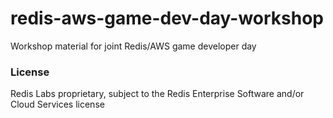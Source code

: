 # redis-aws-game-dev-day-workshop
Workshop material for joint Redis/AWS game developer day

### License
Redis Labs proprietary, subject to the Redis Enterprise Software and/or Cloud Services license